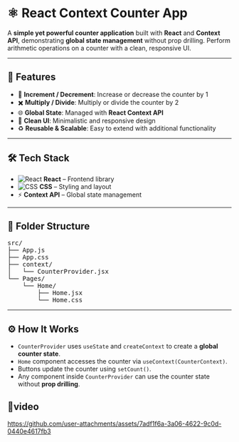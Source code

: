 # ⚛️ React Context Counter App

A **simple yet powerful counter application** built with **React** and **Context API**, demonstrating **global state management** without prop drilling. Perform arithmetic operations on a counter with a clean, responsive UI.  

---

## 🚀 Features

- 🔼 **Increment / Decrement**: Increase or decrease the counter by 1  
- ✖️ **Multiply / Divide**: Multiply or divide the counter by 2  
- 🌐 **Global State**: Managed with **React Context API**  
- 🎨 **Clean UI**: Minimalistic and responsive design  
- ♻️ **Reusable & Scalable**: Easy to extend with additional functionality  

---

## 🛠️ Tech Stack

- ![React](https://img.shields.io/badge/React-61DAFB?style=for-the-badge&logo=react&logoColor=black) **React** – Frontend library  
- ![CSS](https://img.shields.io/badge/CSS-1572B6?style=for-the-badge&logo=css3&logoColor=white) **CSS** – Styling and layout  
- ⚡ **Context API** – Global state management  

---

## 📂 Folder Structure

<pre>src/
├── App.js
├── App.css
├── context/
│   └── CounterProvider.jsx
└── Pages/
    └── Home/
        ├── Home.jsx
        └── Home.css
</pre>
---

## ⚙️ How It Works

- `CounterProvider` uses `useState` and `createContext` to create a **global counter state**.  
- `Home` component accesses the counter via `useContext(CounterContext)`.  
- Buttons update the counter using `setCount()`.  
- Any component inside `CounterProvider` can use the counter state without **prop drilling**.


## 🎥video
https://github.com/user-attachments/assets/7adf1f6a-3a06-4622-9c0d-0440e4617fb3

